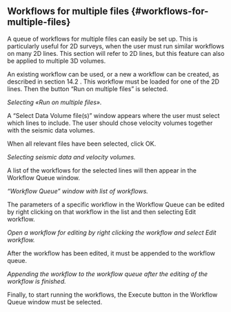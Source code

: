 ## Workflows for multiple files {#workflows-for-multiple-files}

A queue of workflows for multiple files can easily be set up. This is particularly useful for 2D surveys, when the user must run similar workflows on many 2D lines. This section will refer to 2D lines, but this feature can also be applied to multiple 3D volumes.

An existing workflow can be used, or a new a workflow can be created, as described in section 14.2 . This workflow must be loaded for one of the 2D lines. Then the button “Run on multiple files” is selected.

_Selecting «Run on multiple files»._

A “Select Data Volume file(s)” window appears where the user must select which lines to include. The user should chose velocity volumes together with the seismic data volumes.

When all relevant files have been selected, click OK.

_Selecting seismic data and velocity volumes._

A list of the workflows for the selected lines will then appear in the Workflow Queue window.

_“Workflow Queue” window with list of workflows._

The parameters of a specific workflow in the Workflow Queue can be edited by right clicking on that workflow in the list and then selecting Edit workflow.

_Open a workflow for editing by right clicking the workflow and select Edit workflow._

After the workflow has been edited, it must be appended to the workflow queue.

_Appending the workflow to the workflow queue after the editing of the workflow is finished._

Finally, to start running the workflows, the Execute button in the Workflow Queue window must be selected.